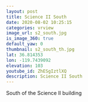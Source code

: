 ```yaml
---
layout: post
title: Science II South
date: 2020-08-02 10:25:15
categories: vrview
image_url: s2_south.jpg
is_image_360: true
default_yaw: 0
thumbnail: s2_south_th.jpg
lat: 36.814353
lon: -119.7439092
elevation: 103
youtube_id: ZhESgIztlXQ
description: Science II South
---
```

South of the Science II building
